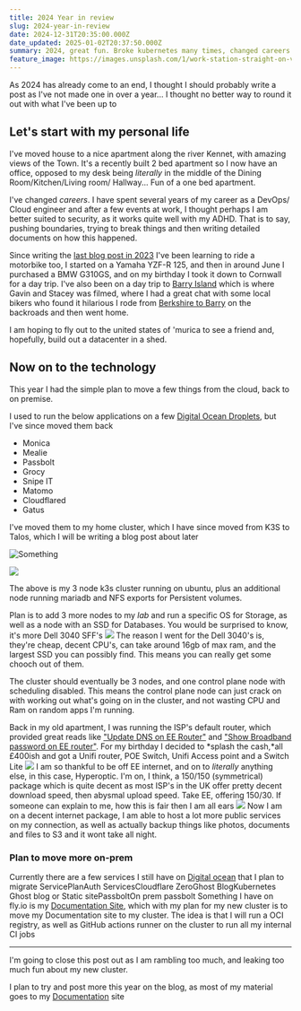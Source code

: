 ```yaml
---
title: 2024 Year in review
slug: 2024-year-in-review
date: 2024-12-31T20:35:00.000Z
date_updated: 2025-01-02T20:37:50.000Z
summary: 2024, great fun. Broke kubernetes many times, changed careers and big plans for 2025
feature_image: https://images.unsplash.com/1/work-station-straight-on-view.jpg
---
```


As 2024 has already come to an end, I thought I should probably write a post as I've not made one in over a year... I thought no better way to round it out with what I've been up to

## Let's start with my personal life

I've moved house to a nice apartment along the river Kennet, with amazing views of the Town. It's a recently built 2 bed apartment so I now have an office, opposed to my desk being *literally* in the middle of the Dining Room/Kitchen/Living room/ Hallway... Fun of a one bed apartment.

I've changed *careers*. I have spent several years of my career as a DevOps/ Cloud engineer and after a few events at work, I thought perhaps I am better suited to security, as it works quite well with my ADHD. That is to say, pushing boundaries, trying to break things and then writing detailed documents on how this happened.

Since writing the [last blog post in 2023](/what-im-running-at-the-end-of-2023/) I've been learning to ride a motorbike too, I started on a Yamaha YZF-R 125, and then in around June I purchased a BMW G310GS, and on my birthday I took it down to Cornwall for a day trip. I've also been on a day trip to [Barry Island](https://en.wikipedia.org/wiki/Barry_Island) which is where Gavin and Stacey was filmed, where I had a great chat with some local bikers who found it hilarious I rode from [Berkshire to Barry](https://www.google.com/maps/dir/Berkshire/Barry+Island,+Barry/@51.6366402,-2.8929707,188791m/data=!3m2!1e3!4b1!4m16!4m15!1m5!1m1!1s0x48769bd8c5af65a3:0xf3d97f73063f8d6d!2m2!1d-1.1853677!2d51.4669939!1m5!1m1!1s0x486e05e4fc7a9865:0xc61cb81f44727466!2m2!1d-3.2688889!2d51.3930556!2m1!1b1!3e0?entry=ttu&amp;g_ep=EgoyMDI0MTIxMS4wIKXMDSoJLDEwMjExMjMzSAFQAw%3D%3D) on the backroads and then went home.

I am hoping to fly out to the united states of 'murica to see a friend and, hopefully, build out a datacenter in a shed.

## Now on to the technology

This year I had the simple plan to move a few things from the cloud, back to on premise.

I used to run the below applications on a few [Digital Ocean Droplets](https://m.do.co/c/77be3c3aa96c), but I've since moved them back

- Monica
- Mealie
- Passbolt
- Grocy
- Snipe IT
- Matomo
- Cloudflared
- Gatus

I've moved them to my home cluster, which I have since moved from K3S to Talos, which I will be writing a blog post about later

![Something](/content/images/2025/01/F9F8C433-641C-41B7-A04B-DB5A9CBBAD8A_1_102.jpeg "Something")

![](https://breadnet.co.uk/content/images/size/w1000/2025/01/F9F8C433-641C-41B7-A04B-DB5A9CBBAD8A_1_102.jpeg)

The above is my 3 node k3s cluster running on ubuntu, plus an additional node running mariadb and NFS exports for Persistent volumes.

Plan is to add 3 more nodes to my *lab* and run a specific OS for Storage, as well as a node with an SSD for Databases. You would be surprised to know, it's more Dell 3040 SFF's
![](__GHOST_URL__/content/images/2025/01/03951064-8924-438D-8268-ED1BD99ED590_1_201_a.jpeg)
The reason I went for the Dell 3040's is, they're cheap, decent CPU's, can take around 16gb of max ram, and the largest SSD you can possibly find. This means you can really get some chooch out of them.

The cluster should eventually be 3 nodes, and one control plane node with scheduling disabled. This means the control plane node can just crack on with working out what's going on in the cluster, and not wasting CPU and Ram on random apps I'm running.

Back in my old apartment, I was running the ISP's default router, which provided great reads like ["Update DNS on EE Router"](https://documentation.breadnet.co.uk/kb/networking/ee-update-dns/) and ["Show Broadband password on EE router"](https://documentation.breadnet.co.uk/kb/networking/show-broadband-password-ee/). For my birthday I decided to *splash the cash,*all £400ish and got a Unifi router, POE Switch, Unifi Access point and a Switch Lite
![](__GHOST_URL__/content/images/2025/01/image.png)
I am so thankful to be off EE internet, and on to *literally* anything else, in this case, Hyperoptic. I'm on, I think, a 150/150 (symmetrical) package which is quite decent as most ISP's in the UK offer pretty decent download speed, then abysmal upload speed. Take EE, offering 150/30. If someone can explain to me, how this is fair then I am all ears
![](__GHOST_URL__/content/images/2025/01/image-1.png)
Now I am on a decent internet package, I am able to host a lot more public services on my connection, as well as actually backup things like photos, documents and files to S3 and it wont take all night.

### Plan to move more on-prem

Currently there are a few services I still have on [Digital ocean](https://m.do.co/c/77be3c3aa96c) that I plan to migrate
ServicePlanAuth ServicesCloudflare ZeroGhost BlogKubernetes Ghost blog or Static sitePassboltOn prem passbolt
Something I have on fly.io is my [Documentation Site](https://documentation.breadnet.co.uk), which with my plan for my new cluster is to move my Documentation site to my cluster. The idea is that I will run a OCI registry, as well as GitHub actions runner on the cluster to run all my internal CI jobs

---

I'm going to close this post out as I am rambling too much, and leaking too much fun about my new cluster.

I plan to try and post more this year on the blog, as most of my material goes to my [Documentation](https://documentation.breadnet.co.uk) site
